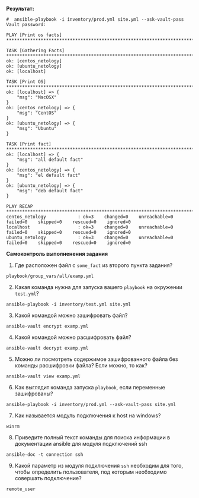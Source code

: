 **Результат:**
```
#  ansible-playbook -i inventory/prod.yml site.yml --ask-vault-pass
Vault password:

PLAY [Print os facts] **********************************************************************************

TASK [Gathering Facts] *********************************************************************************
ok: [centos_netology]
ok: [ubuntu_netology]
ok: [localhost]

TASK [Print OS] ****************************************************************************************
ok: [localhost] => {
    "msg": "MacOSX"
}
ok: [centos_netology] => {
    "msg": "CentOS"
}
ok: [ubuntu_netology] => {
    "msg": "Ubuntu"
}

TASK [Print fact] **************************************************************************************
ok: [localhost] => {
    "msg": "all default fact"
}
ok: [centos_netology] => {
    "msg": "el default fact"
}
ok: [ubuntu_netology] => {
    "msg": "deb default fact"
}

PLAY RECAP *********************************************************************************************
centos_netology            : ok=3    changed=0    unreachable=0    failed=0    skipped=0    rescued=0    ignored=0
localhost                  : ok=3    changed=0    unreachable=0    failed=0    skipped=0    rescued=0    ignored=0
ubuntu_netology            : ok=3    changed=0    unreachable=0    failed=0    skipped=0    rescued=0    ignored=0
```

**Самоконтроль выполненения задания**

1. Где расположен файл с `some_fact` из второго пункта задания?
```
playbook/group_vars/all/examp.yml
```
2. Какая команда нужна для запуска вашего `playbook` на окружении `test.yml`?
```
ansible-playbook -i inventory/test.yml site.yml
```
3. Какой командой можно зашифровать файл?
```
ansible-vault encrypt examp.yml
```
4. Какой командой можно расшифровать файл?
```
ansible-vault decrypt examp.yml
```
5. Можно ли посмотреть содержимое зашифрованного файла без команды расшифровки файла? Если можно, то как?
```
ansible-vault view examp.yml
```
6. Как выглядит команда запуска `playbook`, если переменные зашифрованы?

```
ansible-playbook -i inventory/prod.yml --ask-vault-pass site.yml
```
7. Как называется модуль подключения к host на windows?
```
winrm
```
8. Приведите полный текст команды для поиска информации в документации ansible для модуля подключений ssh
```
ansible-doc -t connection ssh
```
9. Какой параметр из модуля подключения `ssh` необходим для того, чтобы определить пользователя, под которым необходимо совершать подключение?
```
remote_user
```
